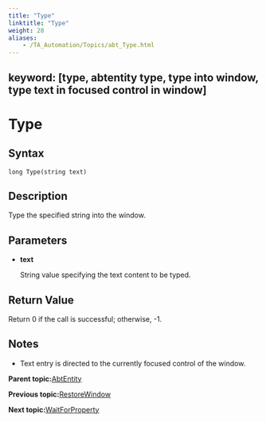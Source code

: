 ```yaml
--- 
title: "Type"
linktitle: "Type"
weight: 28
aliases: 
    - /TA_Automation/Topics/abt_Type.html
---
```

keyword: [type, abtentity type, type into window, type text in focused control in window]
---

# Type

## Syntax

`long Type(string text)`

## Description

Type the specified string into the window.

## Parameters

-   **text**

    String value specifying the text content to be typed.


## Return Value

Return 0 if the call is successful; otherwise, -1.

## Notes

-   Text entry is directed to the currently focused control of the window.

**Parent topic:**[AbtEntity](/TA_Automation/Topics/abt_AbtEntity.html)

**Previous topic:**[RestoreWindow](/TA_Automation/Topics/abt_RestoreWindow.html)

**Next topic:**[WaitForProperty](/TA_Automation/Topics/abt_WaitForProperty.html)

